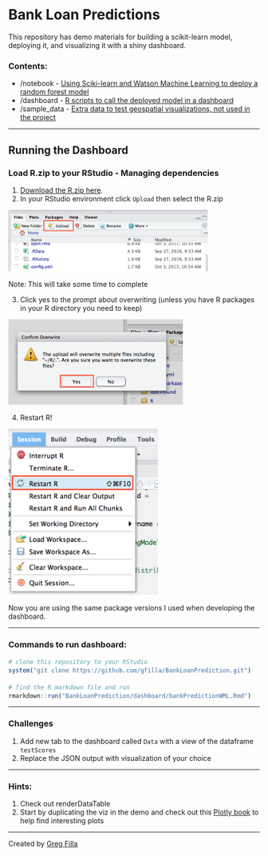 # Bank Loan Predictions
This repository has demo materials for building a scikit-learn model, deploying it, and visualizing it with a shiny dashboard.

### Contents:
 
- /notebook - [Using Sciki-learn and Watson Machine Learning to deploy a random forest model](https://github.com/gfilla/BankLoanPrediction/blob/master/notebook/Bank%20Marketing%20Modeling%20-%20RF%20Deploy.ipynb)
- /dashboard - [R scripts to call the deployed model in a dashboard](https://github.com/gfilla/BankLoanPrediction/tree/master/dashboard)
- /sample_data - [Extra data to test geospatial visualizations, not used in the project](https://github.com/gfilla/BankLoanPrediction/tree/master/sample_data)

---

## Running the Dashboard

### Load R.zip to your RStudio - Managing dependencies

1. [Download the R.zip here](https://ibm.box.com/shared/static/fd8vgznfuv3x6rrx65vnxh4sj2chd7la.zip).
2. In your RStudio environment click `Upload`  then select the R.zip
<img src="https://github.com/gfilla/BankLoanPrediction/blob/master/img/upload.png" width= 400>

Note: This will take some time to complete

3. Click yes to the prompt about overwriting (unless you have R packages in your R directory you need to keep)

<img src="https://github.com/gfilla/BankLoanPrediction/blob/master/img/yes.png" width= 350>

4. Restart R!
<img src="https://github.com/gfilla/BankLoanPrediction/blob/master/img/restart.png" width= 300>


Now you are using the same package versions I used when developing the dashboard.

--- 

### Commands to run dashboard:

```r
# clone this repository to your RStudio
system("git clone https://github.com/gfilla/BankLoanPrediction.git")

# find the R markdown file and run
rmarkdown::run("BankLoanPrediction/dashboard/bankPredictionWML.Rmd")

```

---

### Challenges

1. Add new tab to the dashboard called `Data` with a view of the dataframe `testScores`
2. Replace the JSON output with visualization of your choice

---

### Hints:

1. Check out renderDataTable
2. Start by duplicating the viz in the demo and check out this [Plotly book](https://plotly-book.cpsievert.me/) to help find interesting plots


---

Created by [Greg Filla](https://www.linkedin.com/in/gfilla/)
